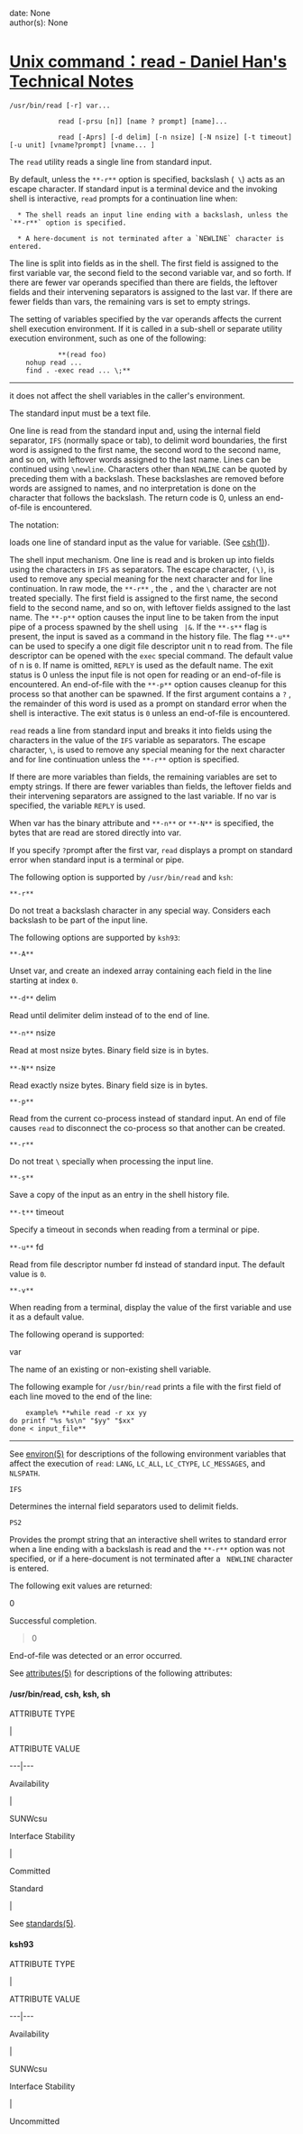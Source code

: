 
date: None  
author(s): None  

# [Unix command：read - Daniel Han's Technical Notes](https://sites.google.com/site/xiangyangsite/home/technical-tips/linux-unix/shell-programming/read)

    /usr/bin/read [-r] var...
        
                read [-prsu [n]] [name ? prompt] [name]...
        
                read [-Aprs] [-d delim] [-n nsize] [-N nsize] [-t timeout][-u unit] [vname?prompt] [vname... ]




The `read` utility reads a single line from standard input.

By default, unless the `**-r**` option is specified, backslash (` \`) acts as an escape character. If standard input is a terminal device and the invoking shell is interactive, `read` prompts for a continuation line when:

      * The shell reads an input line ending with a backslash, unless the `**-r**` option is specified.

      * A here-document is not terminated after a `NEWLINE` character is entered.

The line is split into fields as in the shell. The first field is assigned to the first variable var, the second field to the second variable var, and so forth. If there are fewer var operands specified than there are fields, the leftover fields and their intervening separators is assigned to the last var. If there are fewer fields than vars, the remaining vars is set to empty strings.

The setting of variables specified by the var operands affects the current shell execution environment. If it is called in a sub-shell or separate utility execution environment, such as one of the following:

  

        
                **(read foo)
        nohup read ...
        find . -exec read ... \;**
          
  
---  
  
it does not affect the shell variables in the caller's environment.

The standard input must be a text file.

One line is read from the standard input and, using the internal field separator, `IFS` (normally space or tab), to delimit word boundaries, the first word is assigned to the first name, the second word to the second name, and so on, with leftover words assigned to the last name. Lines can be continued using `\newline`. Characters other than `NEWLINE` can be quoted by preceding them with a backslash. These backslashes are removed before words are assigned to names, and no interpretation is done on the character that follows the backslash. The return code is 0, unless an end-of-file is encountered.

The notation:

loads one line of standard input as the value for variable. (See [csh(1)](http://docs.sun.com/app/docs/doc/819-2239/csh-1?a=view)).

The shell input mechanism. One line is read and is broken up into fields using the characters in `IFS` as separators. The escape character, `(\)`, is used to remove any special meaning for the next character and for line continuation. In raw mode, the `**-r**` , the `,` and the `\` character are not treated specially. The first field is assigned to the first name, the second field to the second name, and so on, with leftover fields assigned to the last name. The `**-p**` option causes the input line to be taken from the input pipe of a process spawned by the shell using ` |&`. If the `**-s**` flag is present, the input is saved as a command in the history file. The flag `**-u**` can be used to specify a one digit file descriptor unit  n to read from. The file descriptor can be opened with the `exec` special command. The default value of n is `0`. If name is omitted, `REPLY` is used as the default name. The exit status is 0 unless the input file is not open for reading or an end-of-file is encountered. An end-of-file with the `**-p**` option causes cleanup for this process so that another can be spawned. If the first argument contains a `?` , the remainder of this word is used as a prompt on standard error when the shell is interactive. The exit status is `0` unless an end-of-file is encountered.

`read` reads a line from standard input and breaks it into fields using the characters in the value of the `IFS` variable as separators. The escape character, `\`, is used to remove any special meaning for the next character and for line continuation unless the `**-r**` option is specified.

If there are more variables than fields, the remaining variables are set to empty strings. If there are fewer variables than fields, the leftover fields and their intervening separators are assigned to the last variable. If no var is specified, the variable `REPLY` is used. 

When var has the binary attribute and `**-n**` or `**-N**` is specified, the bytes that are read are stored directly into  var.

If you specify `?`prompt after the first var, `read` displays a prompt on standard error when standard input is a terminal or pipe.




The following option is supported by `/usr/bin/read` and `ksh`:

`**-r**`
    

Do not treat a backslash character in any special way. Considers each backslash to be part of the input line.

The following options are supported by `ksh93`:

`**-A**`
    

Unset var, and create an indexed array containing each field in the line starting at index `0`.

`**-d**` delim
    

Read until delimiter delim instead of to the end of line.

`**-n**` nsize
    

Read at most nsize bytes. Binary field size is in bytes.

`**-N**` nsize
    

Read exactly nsize bytes. Binary field size is in bytes.

`**-p**`
    

Read from the current co-process instead of standard input. An end of file causes `read` to disconnect the co-process so that another can be created.

`**-r**`
    

Do not treat `\` specially when processing the input line.

`**-s**`
    

Save a copy of the input as an entry in the shell history file.

`**-t**` timeout
    

Specify a timeout in seconds when reading from a terminal or pipe.

`**-u**` fd
    

Read from file descriptor number fd instead of standard input. The default value is `0`.

`**-v**`
    

When reading from a terminal, display the value of the first variable and use it as a default value.




The following operand is supported:

var
    

The name of an existing or non-existing shell variable.


  


The following example for `/usr/bin/read` prints a file with the first field of each line moved to the end of the line:

  

    
        example% **while read -r xx yy
    do printf "%s %s\n" "$yy" "$xx"
    done < input_file**
      
  
---  



See [environ(5)](http://docs.sun.com/app/docs/doc/819-2252/environ-5?a=view) for descriptions of the following environment variables that affect the execution of `read`: `LANG`, `LC_ALL`, `LC_CTYPE`, `LC_MESSAGES`, and `NLSPATH`.

`IFS`
    

Determines the internal field separators used to delimit fields.

`PS2`
    

Provides the prompt string that an interactive shell writes to standard error when a line ending with a backslash is read and the `**-r**` option was not specified, or if a here-document is not terminated after a ` NEWLINE` character is entered.




The following exit values are returned:

0
    

Successful completion.

>0
    

End-of-file was detected or an error occurred.




See [attributes(5)](http://docs.sun.com/app/docs/doc/819-2252/attributes-5?a=view) for descriptions of the following attributes:

#### /usr/bin/read, csh, ksh, sh

ATTRIBUTE TYPE 

| 

ATTRIBUTE VALUE   
  
---|---  
  
Availability 

| 

SUNWcsu   
  
Interface Stability 

| 

Committed   
  
Standard 

| 

See [standards(5)](http://docs.sun.com/app/docs/doc/819-2252/standards-5?a=view).  
  
#### ksh93

ATTRIBUTE TYPE 

| 

ATTRIBUTE VALUE   
  
---|---  
  
Availability 

| 

SUNWcsu   
  
Interface Stability 

| 

Uncommitted   
  



